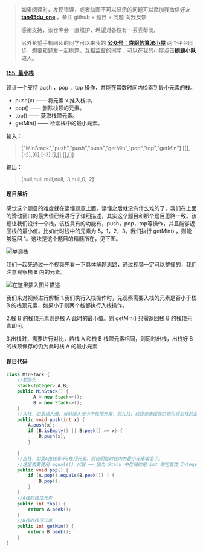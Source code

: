 > 如果阅读时，发现错误，或者动画不可以显示的问题可以添加我微信好友  **[tan45du_one](https://raw.githubusercontent.com/tan45du/tan45du.github.io/master/个人微信.15egrcgqd94w.jpg)** ，备注  github  + 题目 + 问题  向我反馈
>
> 感谢支持，该仓库会一直维护，希望对各位有一丢丢帮助。
>
> 另外希望手机阅读的同学可以来我的 <u>[**公众号：袁厨的算法小屋**](https://raw.githubusercontent.com/tan45du/test/master/微信图片_20210320152235.2pthdebvh1c0.png)</u> 两个平台同步，想要和题友一起刷题，互相监督的同学，可以在我的小屋点击<u>[**刷题小队**](https://raw.githubusercontent.com/tan45du/test/master/微信图片_20210320152235.2pthdebvh1c0.png)</u>进入。 

#### [155. 最小栈](https://leetcode-cn.com/problems/min-stack/)

设计一个支持 push ，pop ，top 操作，并能在常数时间内检索到最小元素的栈。

- push(x) —— 将元素 x 推入栈中。
- pop() —— 删除栈顶的元素。
- top() —— 获取栈顶元素。
- getMin() —— 检索栈中的最小元素。

输入：

> ["MinStack","push","push","push","getMin","pop","top","getMin"]
> [[],[-2],[0],[-3],[],[],[],[]]

输出：

> [null,null,null,null,-3,null,0,-2]

#### 题目解析

感觉这个题目的难度就在读懂题意上面，读懂之后就没有什么难的了，我们在上面的滑动窗口的最大值已经进行了详细描述，其实这个题目和那个题目思路一致。该题让我们设计一个栈，该栈具有的功能有，push，pop，top等操作，并且能够返回栈的最小值。比如此时栈中的元素为 5，1，2，3。我们执行 getMin()  ，则能够返回 1。这块是这个题目的精髓所在，见下图。

![单调栈](https://cdn.jsdelivr.net/gh/tan45du/github.io.phonto2@master/myphoto/单调栈.46hlqk2xqza0.png)

我们一起先通过一个视频先看一下具体解题思路，通过视频一定可以整懂的，我们注意观察栈 B 内的元素。



![在这里插入图片描述](https://img-blog.csdnimg.cn/20210319162722440.gif)



我们来对视频进行解析
1.我们执行入栈操作时，先观察需要入栈的元素是否小于栈 B 的栈顶元素，如果小于则两个栈都执行入栈操作。

2.栈 B 的栈顶元素则是栈 A 此时的最小值。则 getMin() 只需返回栈 B 的栈顶元素即可。

3.出栈时，需要进行对比，若栈 A 和栈 B 栈顶元素相同，则同时出栈，出栈好 B 的栈顶保存的仍为此时栈 A 的最小元素

#### 题目代码

```java
class MinStack {
    //初始化
    Stack<Integer> A,B;
    public MinStack() {
          A = new Stack<>();
          B = new Stack<>();
    } 
    //入栈，如果插入值，当前插入值小于栈顶元素，则入栈，栈顶元素保存的则为当前栈的最小元素
    public void push(int x) {
        A.push(x);
        if (B.isEmpty() || B.peek() >= x) {
            B.push(x);
        }

    } 
    //出栈，如果A出栈等于B栈顶元素，则说明此时栈内的最小元素改变了。
    //这里需要使用 equals() 代替 == 因为 Stack 中存储的是 int 的包装类 Integer
    public void pop() {
        if (A.pop().equals(B.peek()) ) {
            B.pop();
        }
    } 
    //A栈的栈顶元素 
    public int top() {
        return A.peek();
    }
    //B栈的栈顶元素
    public int getMin() {
        return B.peek();
    }
}
```

### 